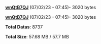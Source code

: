 [**wnQtB7QJ**](/data/wnQtB7QJ.txt) (07/02/23 - 07:45)- 3020 bytes

[**wnQtB7QJ**](/data/wnQtB7QJ.txt) (07/02/23 - 07:45)- 3020 bytes

**Total Datas**: 8737

**Total Size**: 57.68 MB / 57.7 MB